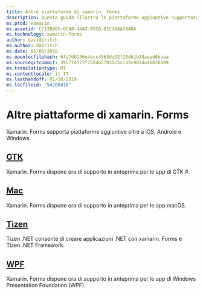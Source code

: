 ```yaml
---
title: Altre piattaforme di xamarin. Forms
description: Questa guida illustra le piattaforme aggiuntive supportate da xamarin. Forms.
ms.prod: xamarin
ms.assetid: C713B905-0C98-4442-B5CB-91C384A384DA
ms.technology: xamarin-forms
author: davidbritch
ms.author: dabritch
ms.date: 01/08/2018
ms.openlocfilehash: 6fa7d0136e4ecc4563da32f28db1b38aead6baaa
ms.sourcegitcommit: 395774577f7524b57035c5cca3c9034a4b636489
ms.translationtype: MT
ms.contentlocale: it-IT
ms.lasthandoff: 01/10/2019
ms.locfileid: "54208816"
---
```

# <a name="xamarinforms-other-platforms"></a>Altre piattaforme di xamarin. Forms

Xamarin. Forms supporta piattaforme aggiuntive oltre a iOS, Android e Windows.

## <a name="gtkgtkmd"></a>[GTK](gtk.md)

Xamarin. Forms dispone ora di supporto in anteprima per le app di GTK #.

## <a name="macmacmd"></a>[Mac](mac.md)

Xamarin. Forms dispone ora di supporto in anteprima per le app macOS.

## <a name="tizentizenmd"></a>[Tizen](tizen.md)

Tizen .NET consente di creare applicazioni .NET con xamarin. Forms e Tizen .NET Framework.

## <a name="wpfwpfmd"></a>[WPF](wpf.md)

Xamarin. Forms dispone ora di supporto in anteprima per le app di Windows Presentation Foundation (WPF).
